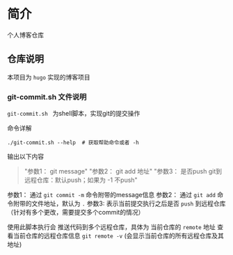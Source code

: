 # 简介
个人博客仓库

## 仓库说明

本项目为 `hugo` 实现的博客项目

### git-commit.sh 文件说明

`git-commit.sh ` 为shell脚本，实现git的提交操作

命令详解

```shell
./git-commit.sh --help  # 获取帮助命令或者 -h
```
输出以下内容

> "参数1： git message"
> "参数2： git add 地址"
> "参数3： 是否push git到远程仓库：默认push；如果为 -1 不push"

参数1： 通过 `git commit -m` 命令附带的message信息
参数2： 通过 `git add` 命令附带的文件地址，默认为 `.`
参数3:  表示当前提交执行之后是否 `push` 到远程仓库（针对有多个更改，需要提交多个commit的情况）

使用此脚本执行会 推送代码到多个远程仓库，具体为 当前仓库的 `remote` 地址
查看当前仓库的远程仓库信息 `git remote -v` (会显示当前仓库的所有远程仓库及其地址)
